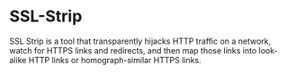 # SSL-Strip
SSL Strip is a tool that transparently hijacks HTTP traffic on a network, watch for HTTPS links and redirects, and then map those links into look-alike HTTP links or homograph-similar HTTPS links.
